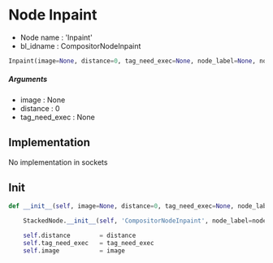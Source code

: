 # Node Inpaint

- Node name : 'Inpaint'
- bl_idname : CompositorNodeInpaint


``` python
Inpaint(image=None, distance=0, tag_need_exec=None, node_label=None, node_color=None)
```
##### Arguments

- image : None
- distance : 0
- tag_need_exec : None

## Implementation

No implementation in sockets

## Init

``` python
def __init__(self, image=None, distance=0, tag_need_exec=None, node_label=None, node_color=None):

    StackedNode.__init__(self, 'CompositorNodeInpaint', node_label=node_label, node_color=node_color)

    self.distance        = distance
    self.tag_need_exec   = tag_need_exec
    self.image           = image
```
